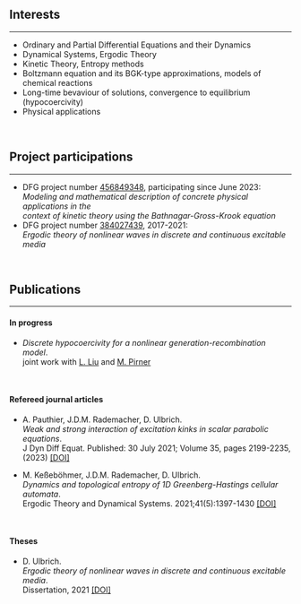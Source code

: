 ## Interests
---

<ul>
<li>Ordinary and Partial Differential Equations and their Dynamics</li>
<li>Dynamical Systems, Ergodic Theory</li>
<li>Kinetic Theory, Entropy methods</li>
<li>Boltzmann equation and its BGK-type approximations, models of chemical reactions</li>
<li>Long-time bevaviour of solutions, convergence to equilibrium (hypocoercivity)</li>
<li>Physical applications</li>
</ul>

<br>

## Project participations
---
- DFG project number [456849348](https://gepris.dfg.de/gepris/projekt/456849348?language=en), participating since June 2023:<br>
*Modeling and mathematical description of concrete physical applications in the <br>
 context of kinetic theory using the Bathnagar-Gross-Krook equation*
- DFG project number [384027439](https://gepris.dfg.de/gepris/projekt/384027439?language=en&selectedSubTab=2), 2017-2021:<br>
*Ergodic theory of nonlinear waves in discrete and continuous excitable media* 
 
<br>

## Publications
---
#### In progress

- *Discrete hypocoercivity for a nonlinear generation-recombination model*.<br>
joint work with [L. Liu](https://www.math.cuhk.edu.hk/~lliu/) and [M. Pirner](https://www.uni-muenster.de/AMM/en/Pirner/index.shtml)

<br>

#### Refereed journal articles 

- A. Pauthier, J.D.M. Rademacher, D. Ulbrich.<br>
*Weak and strong interaction of excitation kinks in scalar parabolic equations*.<br>
J Dyn Diff Equat. Published: 30 July 2021; Volume 35, pages 2199-2235, (2023) [[DOI]](https://doi.org/10.1007/s10884-021-10040-2)

 - M. Keßeböhmer, J.D.M. Rademacher, D. Ulbrich.<br>
*Dynamics and topological entropy of 1D Greenberg-Hastings cellular automata*.<br>
Ergodic Theory and Dynamical Systems. 2021;41(5):1397-1430 [[DOI]](https://doi.org/10.1017/etds.2020.18)

<br>

#### Theses

 - D. Ulbrich.<br>
*Ergodic theory of nonlinear waves in discrete and continuous excitable media*.<br>
Dissertation, 2021 [[DOI]](https://media.suub.uni-bremen.de/handle/elib/5257) 
